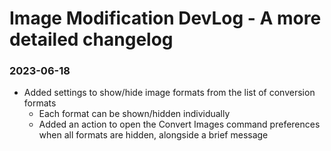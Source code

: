 # Image Modification DevLog - A more detailed changelog

### 2023-06-18

- Added settings to show/hide image formats from the list of conversion formats
    - Each format can be shown/hidden individually
    - Added an action to open the Convert Images command preferences when all formats are hidden, alongside a brief message
